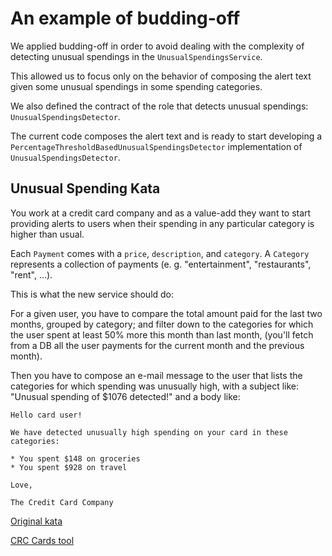 # An example of budding-off

We applied budding-off in order to avoid dealing with the complexity of detecting unusual spendings in the `UnusualSpendingsService`.

This allowed us to focus only on the behavior of composing the alert text given some unusual spendings in some spending categories.

We also defined the contract of the role that detects unusual spendings: `UnusualSpendingsDetector`.

The current code composes the alert text and is ready to start developing a `PercentageThresholdBasedUnusualSpendingsDetector` implementation of `UnusualSpendingsDetector`.



## Unusual Spending Kata

You work at a credit card company and as a value-add they want to start providing alerts to users when their spending in any particular category is higher than usual.

Each `Payment` comes with a `price`, `description`, and `category`. A `Category` represents a collection of payments (e. g. "entertainment", "restaurants", "rent", ...).

This is what the new service should do:

For a given user, you have to compare the total amount paid for the last two months, grouped by category; and filter down to the categories for which the user spent at least 50% more this month than last month, (you'll fetch from a DB all the user payments for the current month and the previous month).

Then you have to compose an e-mail message to the user that lists the categories for which spending was unusually high, with a subject like: "Unusual spending of $1076 detected!" and a body like:

```
Hello card user!

We have detected unusually high spending on your card in these categories:

* You spent $148 on groceries
* You spent $928 on travel

Love,

The Credit Card Company
```

[Original kata](https://github.com/testdouble/contributing-tests/wiki/Unusual-Spending-Kata)

[CRC Cards tool](https://echeung.me/crcmaker/)
